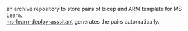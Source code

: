 an archive repository to store pairs of bicep and ARM template for MS Learn.  
[ms-learn-deploy-asssitant](https://github.com/Global-Hachathon-2024/ms-learn-deploy-asssitant) generates the pairs automatically.
